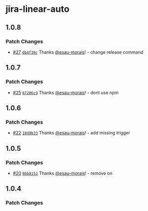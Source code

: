 # jira-linear-auto

## 1.0.8

### Patch Changes

- [#27](https://github.com/esau-morais/jira-auto/pull/27) [`db4f39c`](https://github.com/esau-morais/jira-auto/commit/db4f39c13c57f64036a4b0c3b8ef5ac6f3aad584) Thanks [@esau-morais](https://github.com/esau-morais)! - change release command

## 1.0.7

### Patch Changes

- [#25](https://github.com/esau-morais/jira-auto/pull/25) [`87286c9`](https://github.com/esau-morais/jira-auto/commit/87286c961f2bacb20697fddab3629ffae4519170) Thanks [@esau-morais](https://github.com/esau-morais)! - dont use npm

## 1.0.6

### Patch Changes

- [#22](https://github.com/esau-morais/jira-auto/pull/22) [`18d9b33`](https://github.com/esau-morais/jira-auto/commit/18d9b33bc8042646c2e0660563af66bf4187d5b1) Thanks [@esau-morais](https://github.com/esau-morais)! - add missing trigger

## 1.0.5

### Patch Changes

- [#20](https://github.com/esau-morais/jira-auto/pull/20) [`0bb8151`](https://github.com/esau-morais/jira-auto/commit/0bb81511678cb25f0e6a1f06466de93b1eaa6a29) Thanks [@esau-morais](https://github.com/esau-morais)! - remove on

## 1.0.4

### Patch Changes

- [#18](https://github.com/esau-morais/jira-auto/pull/18) [`f0b12d5`](https://github.com/esau-morais/jira-auto/commit/f0b12d5eb72d3bb4d10d48e68c177b7dc7a752b1) Thanks [@esau-morais](https://github.com/esau-morais)! - add missing github token

## 1.0.3

### Patch Changes

- [#15](https://github.com/esau-morais/jira-auto/pull/15) [`697b916`](https://github.com/esau-morais/jira-auto/commit/697b916271cadb4c80076ca475b59a8ce3d40b8a) Thanks [@esau-morais](https://github.com/esau-morais)! - add release automation

## 1.0.2

### Patch Changes

- [#12](https://github.com/esau-morais/jira-auto/pull/12) [`b9d7ef4`](https://github.com/esau-morais/jira-auto/commit/b9d7ef4d9ead1325b21a8f4c71f60ec3f69ffe0a) Thanks [@esau-morais](https://github.com/esau-morais)! - add publish

## 1.0.1

### Patch Changes

- [#10](https://github.com/esau-morais/jira-auto/pull/10) [`f16cb28`](https://github.com/esau-morais/jira-auto/commit/f16cb28d3b66fbdb1baef58dedaa02fbe45964ce) Thanks [@esau-morais](https://github.com/esau-morais)! - update changeset

- [#9](https://github.com/esau-morais/jira-auto/pull/9) [`3d77ff8`](https://github.com/esau-morais/jira-auto/commit/3d77ff8c65f756f727814f53e11b16b87bb3252f) Thanks [@esau-morais](https://github.com/esau-morais)! - update readme
